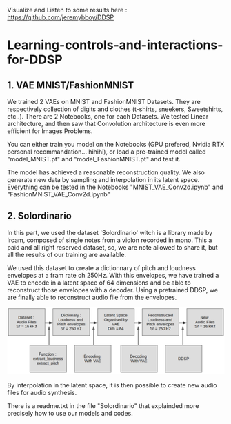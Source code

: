 Visualize and Listen to some results here : https://github.com/jeremybboy/DDSP

# Learning-controls-and-interactions-for-DDSP

## 1. VAE MNIST/FashionMNIST

We trained 2 VAEs on MNIST and FashionMNIST Datasets. They are respectively collection of digits and clothes (t-shirts, sneekers, Sweetshirts, etc..). 
There are 2 Notebooks, one for each Datasets. We tested Linear architecture, and then saw that Convolution architecture is even more efficient for Images Problems. 

You can either train you model on the Notebooks (GPU prefered, Nvidia RTX personal recommandation... hihihi), or load a pre-trained model called "model_MNIST.pt" and "model_FashionMNIST.pt" and test it. 

The model has achieved a reasonable reconstruction quality. We also generate new data by sampling and interpolation in its latent space. Everything can be tested in the Notebooks 
"MNIST_VAE_Conv2d.ipynb"  and "FashionMNIST_VAE_Conv2d.ipynb"

## 2. Solordinario

In this part, we used the dataset 'Solordinario' witch is a library made by Ircam, composed of single notes from a violon recorded in mono. This a paid and all right reserved dataset, so, we are note allowed to share it, but all the results of our training are available.

We used this dataset to create a dictionnary of pitch and loudness envelopes at a fram rate oh 250Hz. With this envelopes, we have trained a VAE to encode in a latent space of 64 dimensions and be able to reconstruct those envelopes with a decoder. Using a pretrained DDSP, we are finally able to reconstruct audio file from the envelopes.

![Screenshot](Schema.PNG)

By interpolation in the latent space, it is then possible to create new audio files for audio synthesis. 

There is a readme.txt in the file "Solordinario" that explainded more precisely how to use our models and codes.
